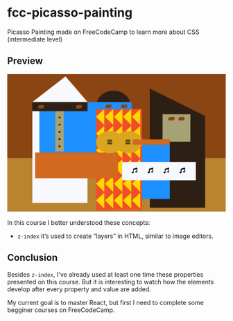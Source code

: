 # fcc-picasso-painting

Picasso Painting made on FreeCodeCamp to learn more about CSS (intermediate level)

## Preview

![Preview Image](preview.png)

In this course I better understood these concepts:

- `z-index` it’s used to create “layers” in HTML, similar to image editors.

## Conclusion

Besides `z-index`, I've already used at least one time these properties presented on this course. But it is interesting to watch how the elements develop after every property and value are added.

My current goal is to master React, but first I need to complete some begginer courses on FreeCodeCamp.